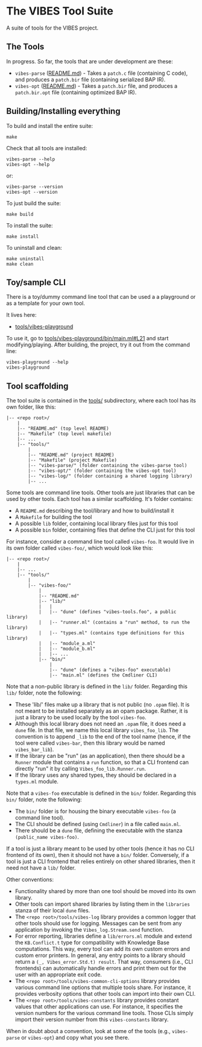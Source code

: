 # The VIBES Tool Suite

A suite of tools for the VIBES project.


## The Tools

In progress. So far, the tools that are under development are these:

* `vibes-parse` ([README.md](tools/vibes-parse)) - Takes a `patch.c` file (containing C code), and produces a `patch.bir` file (containing serialized BAP IR).
* `vibes-opt` ([README.md](tools/vibes-opt)) - Takes a `patch.bir` file, and produces a `patch.bir.opt` file (containing optimized BAP IR).


## Building/Installing everything

To build and install the entire suite:

```
make
```

Check that all tools are installed:

```
vibes-parse --help
vibes-opt --help
```

or:

```
vibes-parse --version
vibes-opt --version
```

To just build the suite:

```
make build
```

To install the suite:

```
make install
```

To uninstall and clean:

```
make uninstall
make clean
```

## Toy/sample CLI

There is a toy/dummy command line tool that can be used a a playground or as a template for your own tool.

It lives here:

* [tools/vibes-playground](tools/vibes-playground)

To use it, go to [tools/vibes-playground/bin/main.ml#L21](tools/vibes-playground/bin/main.ml#L21) and start modifying/playing.
After building, the project, try it out from the command line:

```
vibes-playground --help
vibes-playground
```


## Tool scaffolding

The tool suite is contained in the [tools/](tools/) subdirectory, where each tool has its own folder, like this:

```
|-- <repo root>/
    |
    |-- "README.md" (top level README)
    |-- "Makefile" (top level makefile)
    |-- ...
    |-- "tools/"
        |
        |-- "README.md" (project README)
        |-- "Makefile" (project Makefile)
        |-- "vibes-parse/" (folder containing the vibes-parse tool)
        |-- "vibes-opt/" (folder containing the vibes-opt tool)
        |-- "vibes-log/" (folder containing a shared logging library)
        |-- ...
```

Some tools are command line tools.
Other tools are just libraries that can be used by other tools.
Each tool has a similar scaffolding.
It's folder contains:

* A `README.md` describing the tool/library and how to build/install it
* A `Makefile` for building the tool
* A possible `lib` folder, containing local library files just for this tool
* A possible `bin` folder, containing files that define the CLI just for this tool

For instance, consider a command line tool called `vibes-foo`.
It would live in its own folder called `vibes-foo/`, which would look like this:

```
|-- <repo root>/
    |
    |-- ...
    |-- "tools/"
        |
        |-- "vibes-foo/"
            |
            |-- "README.md"
            |-- "lib/"
            |   |
            |   |-- "dune" (defines "vibes-tools.foo", a public library)
            |   |-- "runner.ml" (contains a "run" method, to run the library)
            |   |-- "types.ml" (contains type definitions for this library)
            |   |-- "module_a.ml"
            |   |-- "module_b.ml"
            |   |-- ...
            |-- "bin/"
                |
                |-- "dune" (defines a "vibes-foo" executable)
                |-- "main.ml" (defines the Cmdliner CLI)
```

Note that a non-public library is defined in the `lib/` folder. Regarding this `lib/` folder, note the following:

* These 'lib/' files make up a library that is not public (no `.opam` file). It is not meant to be installed separately as an opam package. Rather, it is just a library to be used locally by the tool `vibes-foo`.
* Although this local library does not need an `.opam` file, it does need a `dune` file. In that file, we name this local library `vibes_foo_lib`. The convention is to append `_lib` to the end of the tool name (hence, if the tool were called `vibes-bar`, then this library would be named `vibes_bar_lib`).
* If the library can be "run" (as an application), then there should be a `Runner` module that contains a `run` function, so that a CLI frontend can directly "run" it by calling `Vibes_foo_lib.Runner.run`. 
* If the library uses any shared types, they should be declared in a `types.ml` module. 

Note that a `vibes-foo` executable is defined in the `bin/` folder. Regarding this `bin/` folder, note the following:

* The `bin/` folder is for housing the binary executable `vibes-foo` (a command line tool).
* The CLI should be defined (using `Cmdliner`) in a file called `main.ml`.
* There should be a `dune` file, defining the executable with the stanza `(public_name vibes-foo)`.

If a tool is just a library meant to be used by other tools (hence it has no CLI frontend of its own), then it should not have a `bin/` folder. Conversely, if a tool is just a CLI frontend that relies entirely on other shared libraries, then it need not have a `lib/` folder.

Other conventions:

* Functionality shared by more than one tool should be moved into its own library.
* Other tools can import shared libraries by listing them in the `libraries` stanza of their local `dune` files. 
* The `<repo root>/tools/vibes-log` library provides a common logger that other tools should use for logging. Messages can be sent from any application by invoking the `Vibes_log.Stream.send` function.
* For error reporting, libraries define a `lib/errors.ml` module and extend the `KB.Conflict.t` type for compatibility with Knowledge Base computations. This way, every tool can add its own custom errors and custom error printers. In general, any entry points to a library should return a `(_, Vibes_error.Std.t) result`. That way, consumers (i.e., CLI frontends) can automatically handle errors and print them out for the user with an appropriate exit code.
* The `<repo root>/tools/vibes-common-cli-options` library provides various command line options that multiple tools share. For instance, it provides verbosity options that other tools can import into their own CLI.
* The `<repo root>/tools/vibes-constants` library provides constant values that other applications can use. For instance, it specifies the version numbers for the various command line tools. Those CLIs simply import their version number from this `vibes-constants` library.

When in doubt about a convention, look at some of the tools (e.g., `vibes-parse` or `vibes-opt`) and copy what you see there.
